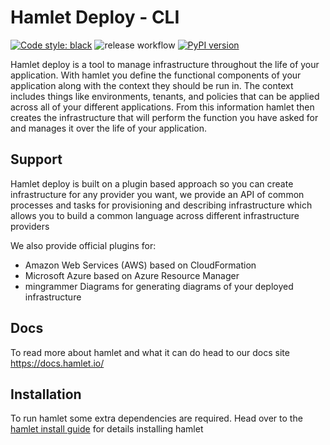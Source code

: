 # Hamlet Deploy - CLI

[![Code style: black](https://img.shields.io/badge/code%20style-black-000000.svg)](https://github.com/psf/black)
![release workflow](https://github.com/hamlet-io/executor-python/actions/workflows/release.yml/badge.svg)
[![PyPI version](https://badge.fury.io/py/hamlet.svg)](https://badge.fury.io/py/hamlet)

Hamlet deploy is a tool to manage infrastructure throughout the life of your application. With hamlet you define the functional components of your application along with the context they should be run in. The context includes things like environments, tenants, and policies that can be applied across all of your different applications.
From this information hamlet then creates the infrastructure that will perform the function you have asked for and manages it over the life of your application.

## Support

Hamlet deploy is built on a plugin based approach so you can create infrastructure for any provider you want, we provide an API of common processes and tasks for provisioning and describing infrastructure which allows you to build a common language across different infrastructure providers

We also provide official plugins for:

- Amazon Web Services (AWS) based on CloudFormation
- Microsoft Azure based on Azure Resource Manager
- mingrammer Diagrams for generating diagrams of your deployed infrastructure

## Docs

To read more about hamlet and what it can do head to our docs site https://docs.hamlet.io/

## Installation

To run hamlet some extra dependencies are required. Head over to the [hamlet install guide](https://docs.hamlet.io/docs/getting-started/install) for details installing hamlet
